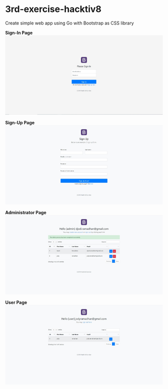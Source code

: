 # 3rd-exercise-hacktiv8
Create simple web app using Go with Bootstrap as CSS library

<b>Sign-In Page</b>
![Repo List](screenshots/sign-in.JPG)

<b>Sign-Up Page</b>
![Repo List](screenshots/sign-up.JPG)

<b>Administrator Page</b>
![Repo List](screenshots/admin-page.JPG)

<b>User Page</b>
![Repo List](screenshots/user-page.JPG)

